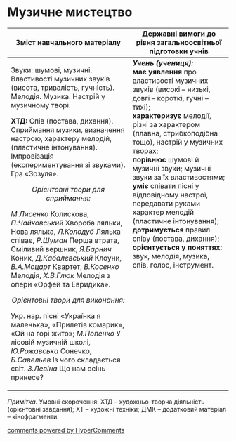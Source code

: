 <div id="hypercomments_widget" class="js-hypercomments-widget invisible"></div>

Музичне  мистецтво
=============================================

<table>
  <tr>
    <td width="55%" align="center"><b>Зміст навчального матеріалу</b></td>
    <td width="45%" align="center"><b>Державні вимоги до рівня загальноосвітньої підготовки учнів</b></td>
  </tr>
<tbody>
  <tr>
    <td width="55%" style="vertical-align:top !important;">
<p>Звуки: шумові, музичні. Властивості музичних звуків (висота, тривалість, гучність). Мелодія. Музика. Настрій у музичному творі.</p>     
<p><b>ХТД:</b> Спів (постава, дихання). Сприймання музики, визначення настрою, характеру мелодій, (пластичне інтонування). Імпровізація (експериментування зі звуками). Гра «Зозуля».</p>  
<center><i>Орієнтовні твори для сприймання:</i></center>
<p><i>М.Лисенко</i> Колискова, <i>П.Чайковський</i> Хвороба ляльки, Нова лялька, <i>Л.Колодуб</i> Лялька співає, <i>Р.Шуман</i> Перша втрата, Сміливий вершник,<i> Я.Барнич</i> Коник, <i>Д.Кабалевський</i> Клоуни, <i>В.А.Моцарт</i> Квартет, <i>В.Косенко</i> Мелодія,  <i>Х.В.Глюк</i> Мелодія з опери «Орфей та Евридика».</p>
<center><i>Орієнтовні твори для виконання:</i></center>
<p>Укр. нар. пісні «Українка я маленька», «Прилетів комарик», «Ой на горі жито»; <i>М.Попенко</i> У лісовій музичній школі, <i>Ю.Рожавська</i> Сонечко, <i>Б.Савельєв</i> Із чого складається світ.  <i>З.Левіна</i> Що нам осінь принесе?</p></td>
<td width="45%" style="vertical-align:top !important;"><b><i>Учень (учениця):</i></b><br>
<b>має уявлення</b> про властивості музичних звуків (високі – низькі, довгі – короткі, гучні – тихі);<br>
<b>характеризує</b> мелодії, різні за характером (плавна, стрибкоподібна тощо), настрій у музичних творах;<br>
<b>порівнює</b> шумові й музичні звуки; музичні звуки за їх властивостями;<br>
<b>уміє</b> співати пісні у відповідному настрої, передавати руками характер мелодій (пластичне інтонування);<br>
<b>дотримується</b> правил співу (постава, дихання);<br>
<b>орієнтується у поняттях:</b> звук, мелодія, музика, спів, голос, інструмент.<br></td>
  </tr>
</tbody>
</table>

<i>Примітка.</i> Умовні скорочення: ХТД – художньо-творча діяльність (орієнтовні завдання); ХТ – художні техніки; ДМК – додатковий матеріал – кінофрагменти. 

<div class="js-hypercomments-container">
<a href="http://hypercomments.com" class="hc-link" title="comments widget">comments powered by HyperComments</a>
</div>